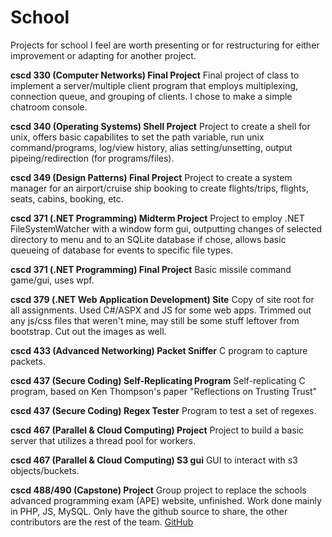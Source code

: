 # School
Projects for school I feel are worth presenting or for restructuring for either improvement or adapting for another project.

**cscd 330 (Computer Networks) Final Project**
Final project of class to implement a server/multiple client program that employs multiplexing, connection queue, and grouping of clients. 
I chose to make a simple chatroom console.

**cscd 340 (Operating Systems) Shell Project**
Project to create a shell for unix, offers basic capabilites to set the path variable, run unix command/programs, log/view history, alias setting/unsetting, output pipeing/redirection (for programs/files).

**cscd 349 (Design Patterns) Final Project**
Project to create a system manager for an airport/cruise ship booking to create flights/trips, flights, seats, cabins, booking, etc.

**cscd 371 (.NET Programming) Midterm Project**
Project to employ .NET FileSystemWatcher with a window form gui, outputting changes of selected directory to menu and to an SQLite database if chose, allows basic queueing of database for events to specific file types.

**cscd 371 (.NET Programming) Final Project**
Basic missile command game/gui, uses wpf.

**cscd 379 (.NET Web Application Development) Site**
Copy of site root for all assignments. Used C#/ASPX and JS for some web apps.
Trimmed out any js/css files that weren't mine, may still be some stuff leftover from bootstrap.
Cut out the images as well.

**cscd 433 (Advanced Networking) Packet Sniffer**
C program to capture packets.

**cscd 437 (Secure Coding) Self-Replicating Program**
Self-replicating C program, based on Ken Thompson's paper "Reflections on Trusting Trust"

**cscd 437 (Secure Coding) Regex Tester**
Program to test a set of regexes.

**cscd 467 (Parallel & Cloud Computing) Project**
Project to build a basic server that utilizes a thread pool for workers.

**cscd 467 (Parallel & Cloud Computing) S3 gui**
GUI to interact with s3 objects/buckets.

**cscd 488/490 (Capstone) Project**
Group project to replace the schools advanced programming exam (APE) website, unfinished.
Work done mainly in PHP, JS, MySQL.
Only have the github source to share, the other contributors are the rest of the team.
[GitHub](https://github.com/EWU-Capstone-HMR/APE-Rebuild-2)